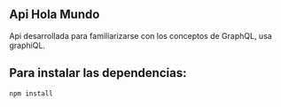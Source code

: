 ## Api Hola Mundo

Api desarrollada para familiarizarse con los conceptos de GraphQL, usa graphiQL.

## Para instalar las dependencias:
```
npm install
```
